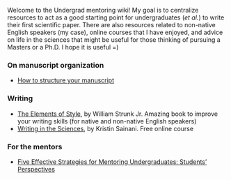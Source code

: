 Welcome to the Undergrad mentoring wiki! My goal is to centralize resources to act as a good starting point for undergraduates (_et al._) to write their first scientific paper. There are also resources related to non-native English speakers (my case), online courses that I have enjoyed, and advice on life in the sciences that might be useful for those thinking of pursuing a Masters or a Ph.D. I hope it is useful =) 

### On manuscript organization
* [How to structure your manuscript](https://www.elsevier.com/connect/11-steps-to-structuring-a-science-paper-editors-will-take-seriously)

### Writing
* [The Elements of Style](https://www.amazon.com/dp/B01N1W9UQM/ref=rdr_ext_sb_ti_sims_1), by William Strunk Jr. Amazing book to improve your writing skills (for native and non-native English speakers)
* [Writing in the Sciences](https://online.stanford.edu/courses/som-y0010-writing-sciences), by Kristin Sainani. Free online course


### For the mentors
* [Five Effective Strategies for Mentoring Undergraduates: Students’ Perspectives](https://www.cur.org/assets/1/7/333Spring13Pita11-15.pdf)
